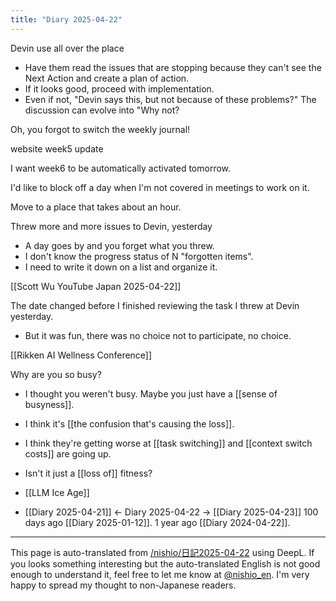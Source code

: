 ```yaml
---
title: "Diary 2025-04-22"
---
```



Devin use all over the place
- Have them read the issues that are stopping because they can't see the Next Action and create a plan of action.
- If it looks good, proceed with implementation.
- Even if not, "Devin says this, but not because of these problems?" The discussion can evolve into "Why not?


Oh, you forgot to switch the weekly journal!

website week5 update

I want week6 to be automatically activated tomorrow.

I'd like to block off a day when I'm not covered in meetings to work on it.

Move to a place that takes about an hour.

Threw more and more issues to Devin, yesterday
- A day goes by and you forget what you threw.
- I don't know the progress status of N "forgotten items".
- I need to write it down on a list and organize it.

[[Scott Wu YouTube Japan 2025-04-22]]

The date changed before I finished reviewing the task I threw at Devin yesterday.
- But it was fun, there was no choice not to participate, no choice.

[[Rikken AI Wellness Conference]]

Why are you so busy?
- I thought you weren't busy. Maybe you just have a [[sense of busyness]].
- I think it's [[the confusion that's causing the loss]].
- I think they're getting worse at [[task switching]] and [[context switch costs]] are going up.
- Isn't it just a [[loss of]] fitness?

- [[LLM Ice Age]]

- [[Diary 2025-04-21]] ← Diary 2025-04-22 → [[Diary 2025-04-23]]
100 days ago [[Diary 2025-01-12]].
1 year ago [[Diary 2024-04-22]].
---
This page is auto-translated from [/nishio/日記2025-04-22](https://scrapbox.io/nishio/日記2025-04-22) using DeepL. If you looks something interesting but the auto-translated English is not good enough to understand it, feel free to let me know at [@nishio_en](https://twitter.com/nishio_en). I'm very happy to spread my thought to non-Japanese readers.